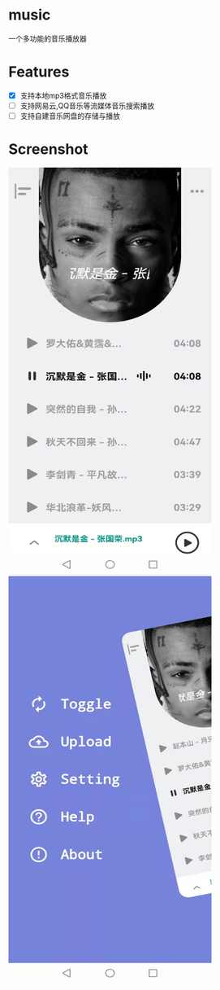 # music
一个多功能的音乐播放器
# Features

- [x] 支持本地mp3格式音乐播放
- [ ] 支持网易云,QQ音乐等流媒体音乐搜索播放
- [ ] 支持自建音乐网盘的存储与播放

# Screenshot

<img src="https://github.com/Chi-Kai/flutter_music/blob/main/images/sreenshot1.jpeg" width="400" height="800"><img src="https://github.com/Chi-Kai/flutter_music/blob/main/images/sreenshot2.jpeg" width="400" height="800">
